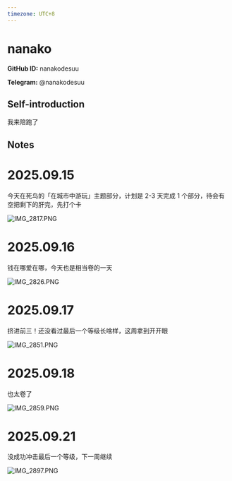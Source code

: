 ```yaml
---
timezone: UTC+8
---
```


# nanako

**GitHub ID:** nanakodesuu

**Telegram:** @nanakodesuu

## Self-introduction

我来陪跑了

## Notes
<!-- Content_START -->
# 2025.09.15
<!-- DAILY_CHECKIN_2025-09-15_START -->
今天在死鸟的「在城市中游玩」主题部分，计划是 2-3 天完成 1 个部分，待会有空把剩下的肝完，先打个卡

![IMG_2817.PNG](https://raw.githubusercontent.com/IntensiveCoLearning/english_3rd/main/assets/nanakodesuu/images/2025-09-15-1757942278611-IMG_2817.PNG)
<!-- DAILY_CHECKIN_2025-09-15_END -->


# 2025.09.16
<!-- DAILY_CHECKIN_2025-09-16_START -->
钱在哪爱在哪，今天也是相当卷的一天

![IMG_2826.PNG](https://raw.githubusercontent.com/IntensiveCoLearning/english_3rd/main/assets/nanakodesuu/images/2025-09-16-1758028527159-IMG_2826.PNG)
<!-- DAILY_CHECKIN_2025-09-16_END -->


# 2025.09.17
<!-- DAILY_CHECKIN_2025-09-17_START -->
挤进前三！还没看过最后一个等级长啥样，这周拿到开开眼

![IMG_2851.PNG](https://raw.githubusercontent.com/IntensiveCoLearning/english_3rd/main/assets/nanakodesuu/images/2025-09-17-1758116565276-IMG_2851.PNG)
<!-- DAILY_CHECKIN_2025-09-17_END -->


# 2025.09.18
<!-- DAILY_CHECKIN_2025-09-18_START -->
也太卷了

![IMG_2859.PNG](https://raw.githubusercontent.com/IntensiveCoLearning/english_3rd/main/assets/nanakodesuu/images/2025-09-18-1758201819216-IMG_2859.PNG)
<!-- DAILY_CHECKIN_2025-09-18_END -->


# 2025.09.21
<!-- DAILY_CHECKIN_2025-09-21_START -->
没成功冲击最后一个等级，下一周继续

![IMG_2897.PNG](https://raw.githubusercontent.com/IntensiveCoLearning/english_3rd/main/assets/nanakodesuu/images/2025-09-21-1758463523713-IMG_2897.PNG)
<!-- DAILY_CHECKIN_2025-09-21_END -->
<!-- Content_END -->
